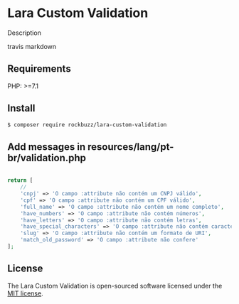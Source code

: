 # Lara Custom Validation

Description

travis markdown

## Requirements

PHP: >=7.1

## Install

```bash
$ composer require rockbuzz/lara-custom-validation
```

## Add messages in resources/lang/pt-br/validation.php
```php

return [
    //
    'cnpj' => 'O campo :attribute não contém um CNPJ válido',
    'cpf' => 'O campo :attribute não contém um CPF válido',
    'full_name' => 'O campo :attribute não contém um nome completo',
    'have_numbers' => 'O campo :attribute não contém números',
    'have_letters' => 'O campo :attribute não contém letras',
    'have_special_characters' => 'O campo :attribute não contém caracteres especiais. ex.: @ # $ % & - ? !',
    'slug' => 'O campo :attribute não contém um formato de URI',
    'match_old_password' => 'O campo :attribute não confere'
];

```

## License

The Lara Custom Validation is open-sourced software licensed under the [MIT license](https://opensource.org/licenses/MIT).